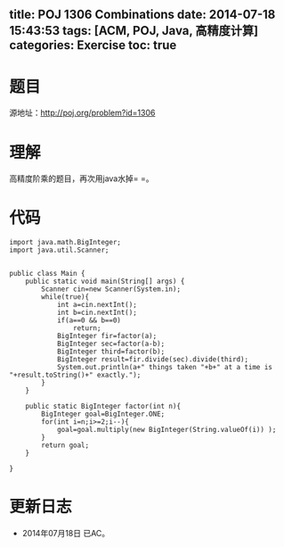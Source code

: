 ﻿title: POJ 1306 Combinations
date: 2014-07-18 15:43:53
tags: [ACM, POJ, Java, 高精度计算]
categories: Exercise
toc: true
---
# 题目
源地址：http://poj.org/problem?id=1306

# 理解
高精度阶乘的题目，再次用java水掉= =。

<!-- more -->

# 代码
```
import java.math.BigInteger;
import java.util.Scanner;


public class Main {
    public static void main(String[] args) {
        Scanner cin=new Scanner(System.in);
        while(true){
            int a=cin.nextInt();
            int b=cin.nextInt();
            if(a==0 && b==0)
                return;
            BigInteger fir=factor(a);
            BigInteger sec=factor(a-b);
            BigInteger third=factor(b);
            BigInteger result=fir.divide(sec).divide(third);
            System.out.println(a+" things taken "+b+" at a time is "+result.toString()+" exactly.");
        }
    }
    
    public static BigInteger factor(int n){
        BigInteger goal=BigInteger.ONE;
        for(int i=n;i>=2;i--){
            goal=goal.multiply(new BigInteger(String.valueOf(i)) );
        }
        return goal;
    }

}

```

# 更新日志
- 2014年07月18日 已AC。